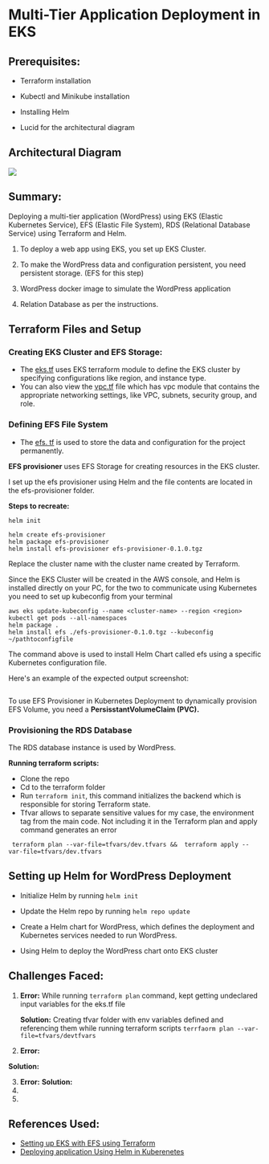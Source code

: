 # Multi-Tier Application Deployment in EKS

## Prerequisites:
- Terraform installation
- Kubectl and Minikube installation
- Installing Helm

- Lucid for the architectural diagram

## Architectural Diagram

![](C:\Users\Administrator\7Ts\terraform\templates\error-screenshots\diagram.jpg)

## Summary:
Deploying a multi-tier application (WordPress) using EKS (Elastic Kubernetes Service), EFS (Elastic File System), RDS (Relational Database Service)
using Terraform and Helm.

1. To deploy a web app using EKS, you set up EKS Cluster.

2. To make the WordPress data and configuration persistent, you need persistent storage. (EFS for this step)

3. WordPress docker image to simulate the WordPress application

4. Relation Database as per the instructions.

## Terraform Files and Setup

### Creating EKS Cluster and EFS Storage:

 - The [eks.tf](https://github.com/elsie-dev/7Ts/blob/main/terraform/02_eks.tf) uses EKS terraform module to define the EKS cluster by specifying configurations like region, and instance type.
 - You can also view the [vpc.tf](https://github.com/elsie-dev/7Ts/blob/main/terraform/01_vpc.tf) file which has vpc module that contains the appropriate networking settings, like VPC, subnets, security group, and role.

### Defining EFS File System

- The [efs. tf](https://github.com/elsie-dev/7Ts/blob/main/terraform/03_efs.tf) is used to store the data and configuration for the project permanently.

**EFS provisioner** uses EFS Storage for creating resources in the EKS cluster.

I set up the efs provisioner using Helm and the file contents are located in the efs-provisioner folder.

**Steps to recreate:**
```
helm init
```
```
helm create efs-provisioner
helm package efs-provisioner
helm install efs-provisioner efs-provisioner-0.1.0.tgz
```

Replace the cluster name with the cluster name created by Terraform.

Since the EKS Cluster will be created in the AWS console, and Helm is installed directly on your PC, for the two to communicate using Kubernetes you need to set up kubeconfig from your terminal

```
aws eks update-kubeconfig --name <cluster-name> --region <region>
kubectl get pods --all-namespaces
helm package .
helm install efs ./efs-provisioner-0.1.0.tgz --kubeconfig ~/pathtoconfigfile
```
The command above is used to install Helm Chart called efs using a specific Kubernetes configuration file.

Here's an example of the expected output screenshot:

![]()

To use EFS Provisioner in Kubernetes Deployment to dynamically provision EFS Volume, you need a **PersisstantVolumeClaim (PVC).**

### Provisioning the RDS Database

The RDS database instance is used by WordPress.

**Running terraform scripts:**

- Clone the repo
- Cd to the terraform folder
- Run ```terraform init```, this command initializes the backend which is responsible for storing Terraform state.
- Tfvar allows to separate  sensitive values for my case, the environment tag from the main code. Not including it in the Terraform  plan and apply command generates an error

 ```
  terraform plan --var-file=tfvars/dev.tfvars &&  terraform apply --var-file=tfvars/dev.tfvars
 ```

## Setting up Helm for WordPress Deployment

- Initialize Helm by running ``helm init``

-  Update the Helm repo by running ```helm repo update```

-  Create a Helm chart for WordPress, which defines the deployment and Kubernetes services needed to run WordPress.

- Using Helm to deploy the WordPress chart onto EKS cluster

## Challenges Faced:
1.  **Error:** While running ```terraform plan``` command, kept getting undeclared input variables for the eks.tf file

    **Solution:** Creating tfvar folder with env variables defined and referencing them while running terraform scripts ```terrfaorm plan --var-file=tfvars/devtfvars```

2.  **Error:**

   **Solution:**

3.  **Error:**
    **Solution:**
5.
6.


## References Used:
* [Setting up EKS with EFS using Terraform]()
* [Deploying application Using Helm in Kuberenetes](https://medium.com/avmconsulting-blog/deploying-applications-using-helm-in-kubernetes-b5c8b609e4b5)

